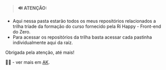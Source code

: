 > #### 🔊 ATENÇÃO:
- Aqui nessa pasta estarão todos os meus repositórios relacionados a trilha tríade da formação do curso fornecido pela Ri Happy - Front-end do Zero.
- Para acessar os repositórios da trilha basta acessar cada pastinha individualmente aqui da raíz.

Obrigada pela atenção, até mais!

<div align="left">👧🏽 - ver mais em <a href="https://github.com/angelicakadja">AK</a>.</div>
